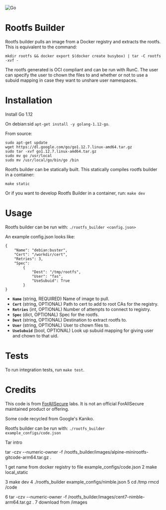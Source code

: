 ![Go](https://github.com/ForAllSecure/rootfs_builder/workflows/Go/badge.svg?branch=master)

Rootfs Builder
======

Rootfs builder pulls an image from a Docker registry and extracts the
rootfs.  This is equivalent to the command:

`mkdir rootfs && docker export $(docker create busybox) | tar -C rootfs -xvf -`

The rootfs generated is OCI compliant and can be run with RunC.  The
user can specify the user to chown the files to and whether or not to
use a subuid mapping in case they want to unshare user namespaces.

Installation
=====
Install Go 1.12

On debian:sid
`apt-get install -y golang-1.12-go`.

From source:
```
sudo apt-get update
wget https://dl.google.com/go/go1.12.7.linux-amd64.tar.gz
sudo tar -xvf go1.12.7.linux-amd64.tar.gz
sudo mv go /usr/local
sudo mv /usr/local/go/bin/go /bin
```

Rootfs builder can be statically built.  This statically compiles
rootfs builder in a container:

`make static`

Or if you want to develop Rootfs Builder in a container, run:
`make dev`

Usage
=====
Rootfs builder can be run with:
`./rootfs_builder <config.json>`

An example config.json looks like:
```
{
    "Name": "debian:buster",
    "Cert": "/workdir/cert",
    "Retries": 3,
    "Spec":
        {
            "Dest": "/tmp/rootfs",
            "User": "fas",
            "UseSubuid": True
        }
}
```
* **`Name`** (string, REQUIRED) Name of image to pull.
* **`Cert`** (string, OPTIONAL) Path to cert to add to root CAs for the registry.
* **`Retries`** (int, OPTIONAL) Number of attempts to connect to registry.
* **`Spec`** (dict, OPTIONAL) Spec for the rootfs.
* **`Dest`** (string, OPTIONAL) Destination to extract rootfs to.
* **`User`** (string, OPTIONAL) User to chown files to.
* **`UseSubuid`** (bool, OPTIONAL) Look up subuid mapping for giving user and chown to that uid.

Tests
=====
To run integration tests, run `make test`.

Credits
=====

This code is from [ForAllSecure](https://forallsecure.com) labs. It is
not an official ForAllSecure maintained product or offering.

Some code recycled from Google's Kaniko.

Rootfs builder can be run with:
`./rootfs_builder example_configs/code.json`

Tar intro

tar -czv --numeric-owner -f /rootfs_builder/images/alpine-minirootfs-gitcode-arm64.tar.gz .


1 get name from docker registry to file example_configs/code.json
2 make local_static

3 make dev 
4 ./rootfs_builder example_configs/nimble.json
5 cd /tmp
    rmcd /code

6 tar -czv --numeric-owner -f /rootfs_builder/images/cent7-nimble-arm64.tar.gz .
7 download from /images


